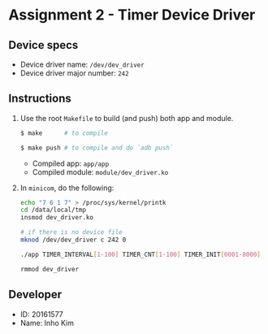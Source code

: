 # Assignment 2 - Timer Device Driver

## Device specs

* Device driver name: `/dev/dev_driver`
* Device driver major number: `242`

## Instructions

1. Use the root `Makefile` to build (and push) both app and module.
    ```bash
    $ make      # to compile

    $ make push # to compile and do `adb push`
    ```
    * Compiled app: `app/app`
    * Compiled module: `module/dev_driver.ko`

2. In `minicom`, do the following:
    ```bash
    echo "7 6 1 7" > /proc/sys/kernel/printk
    cd /data/local/tmp
    insmod dev_driver.ko

    # if there is no device file
    mknod /dev/dev_driver c 242 0

    ./app TIMER_INTERVAL[1-100] TIMER_CNT[1-100] TIMER_INIT[0001-8000]
    
    rmmod dev_driver
    ```

## Developer

* ID: 20161577
* Name: Inho Kim
